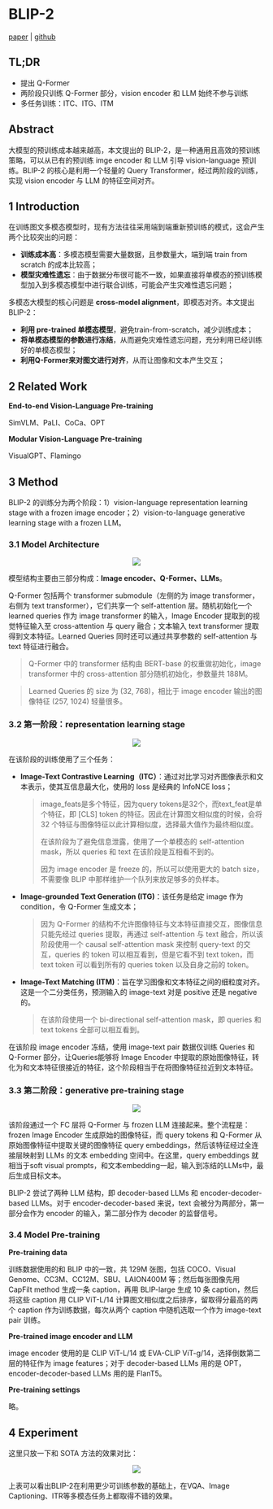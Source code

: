 # BLIP-2

[paper](https://arxiv.org/abs/2301.12597) | [github](https://github.com/salesforce/LAVIS/tree/main/projects/blip2)

## TL;DR

- 提出 Q-Former
- 两阶段只训练 Q-Former 部分，vision encoder 和 LLM 始终不参与训练
- 多任务训练：ITC、ITG、ITM

## Abstract

大模型的预训练成本越来越高，本文提出的 BLIP-2，是一种通用且高效的预训练策略，可以从已有的预训练 imge encoder 和 LLM 引导 vision-language 预训练。BLIP-2 的核心是利用一个轻量的 Query Transformer，经过两阶段的训练，实现 vision encoder 与 LLM 的特征空间对齐。

## 1 Introduction

在训练图文多模态模型时，现有方法往往采用端到端重新预训练的模式，这会产生两个比较突出的问题：

- **训练成本高**：多模态模型需要大量数据，且参数量大，端到端 train from scratch 的成本比较高；
- **模型灾难性遗忘**：由于数据分布很可能不一致，如果直接将单模态的预训练模型加入到多模态模型中进行联合训练，可能会产生灾难性遗忘问题；

多模态大模型的核心问题是 **cross-model alignment**，即模态对齐。本文提出 BLIP-2：

- **利用 pre-trained 单模态模型**，避免train-from-scratch，减少训练成本；
- **将单模态模型的参数进行冻结**，从而避免灾难性遗忘问题，充分利用已经训练好的单模态模型；
- **利用Q-Former来对图文进行对齐**，从而让图像和文本产生交互；

## 2 Related Work

**End-to-end Vision-Language Pre-training**

SimVLM、PaLI、CoCa、OPT

**Modular Vision-Language Pre-training**

VisualGPT、Flamingo

## 3 Method

BLIP-2 的训练分为两个阶段：1）vision-language representation learning stage with a frozen image encoder；2）vision-to-language generative learning stage with a frozen LLM。

### 3.1 Model Architecture

<center>
    <img src="https://github.com/user-attachments/assets/8d78cbf7-9557-402e-a650-07801d94bc48">
</center>

模型结构主要由三部分构成：**Image encoder、Q-Former、LLMs**。

Q-Former 包括两个 transformer submodule（左侧的为 image transformer，右侧为 text transformer），它们共享一个 self-attention 层。随机初始化一个 learned queries 作为 image transformer 的输入，Image Encoder 提取到的视觉特征输入至 cross-attention 与 query 融合；文本输入 text transformer 提取得到文本特征。Learned Queries 同时还可以通过共享参数的 self-attention 与 text 特征进行融合。

> Q-Former 中的 transformer 结构由 BERT-base 的权重做初始化，image transformer 中的 cross-attention 部分随机初始化，参数量共 188M。

> Learned Queries 的 size 为 (32, 768)，相比于 image encoder 输出的图像特征 (257, 1024) 轻量很多。

### 3.2 第一阶段：representation learning stage

<center>
    <img src="https://github.com/user-attachments/assets/a29e4bf0-3d6d-4589-8c37-b79cd6ed1eba">
</center>

在该阶段的训练使用了三个任务：

- **Image-Text Contrastive Learning（ITC）**：通过对比学习对齐图像表示和文本表示，使其互信息最大化，使用的 loss 是经典的 InfoNCE loss；

  > image_feats是多个特征，因为query tokens是32个，而text_feat是单个特征，即 [CLS] token 的特征。因此在计算图文相似度的时候，会将 32 个特征与图像特征以此计算相似度，选择最大值作为最终相似度。
  >
  > 在该阶段为了避免信息泄露，使用了一个单模态的 self-attention mask，所以 queries 和 text 在该阶段是互相看不到的。
  >
  > 因为 image encoder 是 freeze 的，所以可以使用更大的 batch size，不需要像 BLIP 中那样维护一个队列来放足够多的负样本。

- **Image-grounded Text Generation (ITG)**：该任务是给定 image 作为 condition，令 Q-Former 生成文本；

  > 因为 Q-Former 的结构不允许图像特征与文本特征直接交互，图像信息只能先经过 queries 提取，再通过 self-attention 与 text 融合，所以该阶段使用一个 causal self-attention mask 来控制 query-text 的交互，queries 的 token 可以相互看到，但是它看不到 text token，而 text token 可以看到所有的 queries token 以及自身之前的 token。

- **Image-Text Matching (ITM)**：旨在学习图像和文本特征之间的细粒度对齐。这是一个二分类任务，预测输入的 image-text 对是 positive 还是 negative 的。

  > 在该阶段使用一个 bi-directional self-attention mask，即 queries 和 text tokens 全部可以相互看到。

在该阶段 image encoder 冻结，使用 image-text pair 数据仅训练 Queries 和 Q-Former 部分，让Queries能够将 Image Encoder 中提取的原始图像特征，转化为和文本特征很接近的特征，这个阶段相当于在将图像特征拉近到文本特征。

### 3.3 第二阶段：generative pre-training stage

<center>
    <img src="https://github.com/user-attachments/assets/299f8559-c298-478e-a5c6-8af23a18e916">
</center>

该阶段通过一个 FC 层将 Q-Former 与 frozen LLM 连接起来。整个流程是：frozen Image Encoder 生成原始的图像特征，而 query tokens 和 Q-Former 从原始图像特征中提取关键的图像特征 query embeddings，然后该特征经过全连接层映射到 LLMs 的文本 embedding 空间中。在这里，query embeddings  就相当于soft visual prompts，和文本embedding一起，输入到冻结的LLMs中，最后生成目标文本。

BLIP-2 尝试了两种 LLM 结构，即 decoder-based LLMs 和 encoder-decoder-based LLMs。对于 encoder-decoder-based 来说，text 会被分为两部分，第一部分会作为 encoder 的输入，第二部分作为 decoder 的监督信号。

### 3.4 Model Pre-training

**Pre-training data**

训练数据使用的和 BLIP 中的一致，共 129M 张图，包括 COCO、Visual Genome、CC3M、CC12M、SBU、LAION400M 等；然后每张图像先用 CapFilt method 生成一条 caption，再用 BLIP-large 生成 10 条 caption，然后将这些 caption 用 CLIP ViT-L/14 计算图文相似度之后排序，留取得分最高的两个 caption 作为训练数据，每次从两个 caption 中随机选取一个作为 image-text pair 训练。

**Pre-trained image encoder and LLM**

image encoder 使用的是 CLIP ViT-L/14 或 EVA-CLIP ViT-g/14，选择倒数第二层的特征作为 image features；对于 decoder-based LLMs 用的是 OPT，encoder-decoder-based LLMs 用的是 FlanT5。

**Pre-training settings**

略。

## 4 Experiment

这里只放一下和 SOTA 方法的效果对比：

<center>
    <img src="https://github.com/user-attachments/assets/ab18a625-0746-4a66-80bc-2b79b6781b38">
</center>

上表可以看出BLIP-2在利用更少可训练参数的基础上，在VQA、Image Captioning、ITR等多模态任务上都取得不错的效果。
